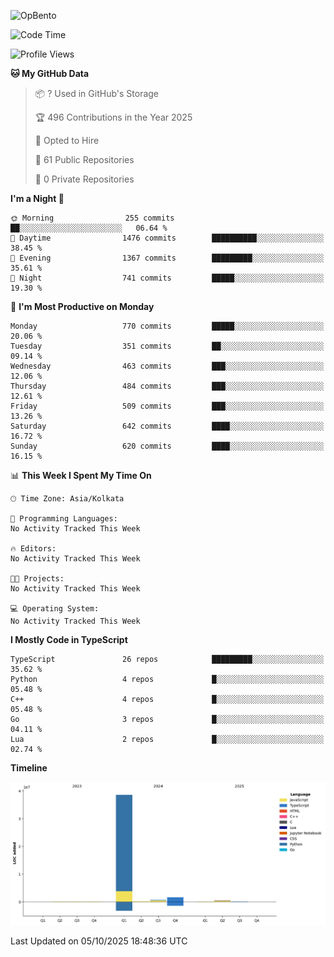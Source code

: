 ![OpBento](https://firebasestorage.googleapis.com/v0/b/smartkaksha-fe32c.appspot.com/o/opbento%2Fparthkapoor-dev3db8f.png?alt=media)

<!--START_SECTION:waka-->
![Code Time](http://img.shields.io/badge/Code%20Time-0%20secs-blue)

![Profile Views](http://img.shields.io/badge/Profile%20Views-1-blue)

**🐱 My GitHub Data** 

> 📦 ? Used in GitHub's Storage 
 > 
> 🏆 496 Contributions in the Year 2025
 > 
> 💼 Opted to Hire
 > 
> 📜 61 Public Repositories 
 > 
> 🔑 0 Private Repositories 
 > 
**I'm a Night 🦉** 

```text
🌞 Morning                255 commits         ██░░░░░░░░░░░░░░░░░░░░░░░   06.64 % 
🌆 Daytime                1476 commits        ██████████░░░░░░░░░░░░░░░   38.45 % 
🌃 Evening                1367 commits        █████████░░░░░░░░░░░░░░░░   35.61 % 
🌙 Night                  741 commits         █████░░░░░░░░░░░░░░░░░░░░   19.30 % 
```
📅 **I'm Most Productive on Monday** 

```text
Monday                   770 commits         █████░░░░░░░░░░░░░░░░░░░░   20.06 % 
Tuesday                  351 commits         ██░░░░░░░░░░░░░░░░░░░░░░░   09.14 % 
Wednesday                463 commits         ███░░░░░░░░░░░░░░░░░░░░░░   12.06 % 
Thursday                 484 commits         ███░░░░░░░░░░░░░░░░░░░░░░   12.61 % 
Friday                   509 commits         ███░░░░░░░░░░░░░░░░░░░░░░   13.26 % 
Saturday                 642 commits         ████░░░░░░░░░░░░░░░░░░░░░   16.72 % 
Sunday                   620 commits         ████░░░░░░░░░░░░░░░░░░░░░   16.15 % 
```


📊 **This Week I Spent My Time On** 

```text
🕑︎ Time Zone: Asia/Kolkata

💬 Programming Languages: 
No Activity Tracked This Week

🔥 Editors: 
No Activity Tracked This Week

🐱‍💻 Projects: 
No Activity Tracked This Week

💻 Operating System: 
No Activity Tracked This Week
```

**I Mostly Code in TypeScript** 

```text
TypeScript               26 repos            █████████░░░░░░░░░░░░░░░░   35.62 % 
Python                   4 repos             █░░░░░░░░░░░░░░░░░░░░░░░░   05.48 % 
C++                      4 repos             █░░░░░░░░░░░░░░░░░░░░░░░░   05.48 % 
Go                       3 repos             █░░░░░░░░░░░░░░░░░░░░░░░░   04.11 % 
Lua                      2 repos             █░░░░░░░░░░░░░░░░░░░░░░░░   02.74 % 
```



**Timeline**

![Lines of Code chart](https://raw.githubusercontent.com/ParthKapoor-dev/ParthKapoor-dev/main/assets/bar_graph.png)


 Last Updated on 05/10/2025 18:48:36 UTC
<!--END_SECTION:waka-->
